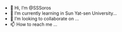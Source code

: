 - 👋 Hi, I’m @SSSoros
- 🌱 I’m currently learning in Sun Yat-sen University...
- 💞️ I’m looking to collaborate on ...
- 📫 How to reach me ...

<!---
SSSoros/SSSoros is a ✨ special ✨ repository because its `README.md` (this file) appears on your GitHub profile.
You can click the Preview link to take a look at your changes.
--->
